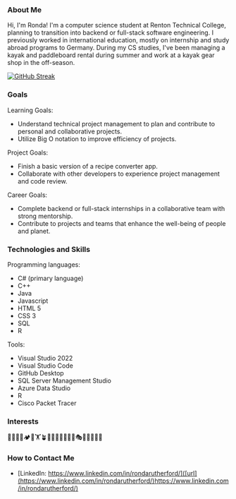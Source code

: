 ### About Me
Hi, I'm Ronda! I'm a computer science student at Renton Technical College, planning to transition into backend or full-stack software engineering. I previously worked in international education, mostly on internship and study abroad programs to Germany. During my CS studies, I've been managing a kayak and paddleboard rental during summer and work at a kayak gear shop in the off-season. 

[![GitHub Streak](https://streak-stats.demolab.com?user=rondastar&theme=radical)](https://git.io/streak-stats)

### Goals
Learning Goals:
- Understand technical project management to plan and contribute to personal and collaborative projects.
- Utilize Big O notation to improve efficiency of projects.

Project Goals:
- Finish a basic version of a recipe converter app.
- Collaborate with other developers to experience project management and code review.

Career Goals:
- Complete backend or full-stack internships in a collaborative team with strong mentorship.
- Contribute to projects and teams that enhance the well-being of people and planet.

### Technologies and Skills
Programming languages: 
- C# (primary language)
- C++
- Java
- Javascript
- HTML 5
- CSS 3
- SQL
- R

Tools:
- Visual Studio 2022
- Visual Studio Code
- GitHub Desktop
- SQL Server Management Studio
- Azure Data Studio
- R
- Cisco Packet Tracer

### Interests
🛶🏃🏻‍♀️🏕️🥾🏋️🪴🧘🏻‍♀️🎤🎶🎸🎻🎭🍳🧳👩🏻‍💻️

### How to Contact Me
- [LinkedIn: https://www.linkedin.com/in/rondarutherford/]([url](https://www.linkedin.com/in/rondarutherford/)https://www.linkedin.com/in/rondarutherford/)

